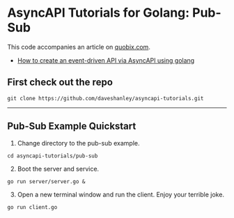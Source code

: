 # AsyncAPI Tutorials for Golang: Pub-Sub

This code accompanies an article on [quobix.com](https://quobix.com). 

- [How to create an event-driven API via AsyncAPI using golang](https://quobix.com/articles/asyncapi-pubsub-using-golang/)

## First check out the repo

`git clone https://github.com/daveshanley/asyncapi-tutorials.git`

---

## Pub-Sub Example Quickstart


1. Change directory to the pub-sub example.

`cd asyncapi-tutorials/pub-sub`

2. Boot the server and service.

`go run server/server.go &`

3. Open a new terminal window and run the client. Enjoy your terrible joke.

`go run client.go`

